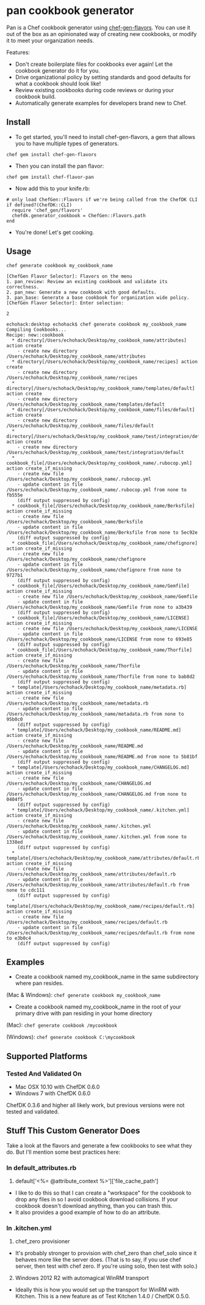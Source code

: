 # pan cookbook generator

Pan is a Chef cookbook generator using [chef-gen-flavors](https://rubygems.org/gems/chef-gen-flavors). You can use it out of the box as an opinionated way of creating new cookbooks, or modify it to meet your organization needs.

Features:
- Don't create boilerplate files for cookbooks ever again! Let the cookbook generator do it for you.
- Drive organizational policy by setting standards and good defaults for what a cookbook should look like!
- Review existing cookbooks during code reviews or during your cookbook build.
- Automatically generate examples for developers brand new to Chef.

## Install

- To get started, you'll need to install chef-gen-flavors, a gem that allows you to have multiple types of generators.

`chef gem install chef-gen-flavors`

- Then you can install the pan flavor:

`chef gem install chef-flavor-pan`

- Now add this to your knife.rb:

```
# only load ChefGen::Flavors if we're being called from the ChefDK CLI
if defined?(ChefDK::CLI)
  require 'chef_gen/flavors'
  chefdk.generator_cookbook = ChefGen::Flavors.path
end
```

- You're done! Let's get cooking.

## Usage

`chef generate cookbook my_cookbook_name`

```
[ChefGen Flavor Selector]: Flavors on the menu
1. pan_review: Review an existing cookbook and validate its correctness.
2. pan_new: Generate a new cookbook with good defaults.
3. pan_base: Generate a base cookbook for organization wide policy.
[ChefGen Flavor Selector]: Enter selection:
```

`2`

```
echohack:desktop echohack$ chef generate cookbook my_cookbook_name
Compiling Cookbooks...
Recipe: new::cookbook
  * directory[/Users/echohack/Desktop/my_cookbook_name/attributes] action create
    - create new directory /Users/echohack/Desktop/my_cookbook_name/attributes
  * directory[/Users/echohack/Desktop/my_cookbook_name/recipes] action create
    - create new directory /Users/echohack/Desktop/my_cookbook_name/recipes
  * directory[/Users/echohack/Desktop/my_cookbook_name/templates/default] action create
    - create new directory /Users/echohack/Desktop/my_cookbook_name/templates/default
  * directory[/Users/echohack/Desktop/my_cookbook_name/files/default] action create
    - create new directory /Users/echohack/Desktop/my_cookbook_name/files/default
  * directory[/Users/echohack/Desktop/my_cookbook_name/test/integration/default] action create
    - create new directory /Users/echohack/Desktop/my_cookbook_name/test/integration/default
  * cookbook_file[/Users/echohack/Desktop/my_cookbook_name/.rubocop.yml] action create_if_missing
    - create new file /Users/echohack/Desktop/my_cookbook_name/.rubocop.yml
    - update content in file /Users/echohack/Desktop/my_cookbook_name/.rubocop.yml from none to fb555e
    (diff output suppressed by config)
  * cookbook_file[/Users/echohack/Desktop/my_cookbook_name/Berksfile] action create_if_missing
    - create new file /Users/echohack/Desktop/my_cookbook_name/Berksfile
    - update content in file /Users/echohack/Desktop/my_cookbook_name/Berksfile from none to 5ec92e
    (diff output suppressed by config)
  * cookbook_file[/Users/echohack/Desktop/my_cookbook_name/chefignore] action create_if_missing
    - create new file /Users/echohack/Desktop/my_cookbook_name/chefignore
    - update content in file /Users/echohack/Desktop/my_cookbook_name/chefignore from none to 9727b1
    (diff output suppressed by config)
  * cookbook_file[/Users/echohack/Desktop/my_cookbook_name/Gemfile] action create_if_missing
    - create new file /Users/echohack/Desktop/my_cookbook_name/Gemfile
    - update content in file /Users/echohack/Desktop/my_cookbook_name/Gemfile from none to a3b439
    (diff output suppressed by config)
  * cookbook_file[/Users/echohack/Desktop/my_cookbook_name/LICENSE] action create_if_missing
    - create new file /Users/echohack/Desktop/my_cookbook_name/LICENSE
    - update content in file /Users/echohack/Desktop/my_cookbook_name/LICENSE from none to 693e85
    (diff output suppressed by config)
  * cookbook_file[/Users/echohack/Desktop/my_cookbook_name/Thorfile] action create_if_missing
    - create new file /Users/echohack/Desktop/my_cookbook_name/Thorfile
    - update content in file /Users/echohack/Desktop/my_cookbook_name/Thorfile from none to bab8d2
    (diff output suppressed by config)
  * template[/Users/echohack/Desktop/my_cookbook_name/metadata.rb] action create_if_missing
    - create new file /Users/echohack/Desktop/my_cookbook_name/metadata.rb
    - update content in file /Users/echohack/Desktop/my_cookbook_name/metadata.rb from none to 95b0c0
    (diff output suppressed by config)
  * template[/Users/echohack/Desktop/my_cookbook_name/README.md] action create_if_missing
    - create new file /Users/echohack/Desktop/my_cookbook_name/README.md
    - update content in file /Users/echohack/Desktop/my_cookbook_name/README.md from none to 5b81bf
    (diff output suppressed by config)
  * template[/Users/echohack/Desktop/my_cookbook_name/CHANGELOG.md] action create_if_missing
    - create new file /Users/echohack/Desktop/my_cookbook_name/CHANGELOG.md
    - update content in file /Users/echohack/Desktop/my_cookbook_name/CHANGELOG.md from none to 0404f5
    (diff output suppressed by config)
  * template[/Users/echohack/Desktop/my_cookbook_name/.kitchen.yml] action create_if_missing
    - create new file /Users/echohack/Desktop/my_cookbook_name/.kitchen.yml
    - update content in file /Users/echohack/Desktop/my_cookbook_name/.kitchen.yml from none to 1338ed
    (diff output suppressed by config)
  * template[/Users/echohack/Desktop/my_cookbook_name/attributes/default.rb] action create_if_missing
    - create new file /Users/echohack/Desktop/my_cookbook_name/attributes/default.rb
    - update content in file /Users/echohack/Desktop/my_cookbook_name/attributes/default.rb from none to cdc111
    (diff output suppressed by config)
  * template[/Users/echohack/Desktop/my_cookbook_name/recipes/default.rb] action create_if_missing
    - create new file /Users/echohack/Desktop/my_cookbook_name/recipes/default.rb
    - update content in file /Users/echohack/Desktop/my_cookbook_name/recipes/default.rb from none to e3b0c4
    (diff output suppressed by config)
```

## Examples

* Create a cookbook named my_cookbook_name in the same subdirectory where pan resides.

(Mac & Windows): `chef generate cookbook my_cookbook_name`

* Create a cookbook named my_cookbook_name in the root of your primary drive with pan residing in your home directory

(Mac): `chef generate cookbook /mycookbook`

(Windows): `chef generate cookbook C:\mycookbook`

## Supported Platforms

### Tested And Validated On
* Mac OSX 10.10 with ChefDK 0.6.0
* Windows 7 with ChefDK 0.6.0

ChefDK 0.3.6 and higher all likely work, but previous versions were not tested and validated.

## Stuff This Custom Generator Does

Take a look at the flavors and generate a few cookbooks to see what they do. But I'll mention some best practices here:

### In default_attributes.rb

1. default['<%= @attribute_context %>']['file_cache_path']

  * I like to do this so that I can create a "workspace" for the cookbook to drop any files in so I avoid cookbook download collisions. If your cookbook doesn't download anything, than you can trash this.
  * It also provides a good example of how to do an attribute.

### In .kitchen.yml

1. chef_zero provisioner

  * It's probably stronger to provision with chef_zero than chef_solo since it behaves more like the server does. (That is to say, if you use chef server, then test with chef zero. If you're using solo, then test with solo.)

2. Windows 2012 R2 with automagical WinRM transport
  * Ideally this is how you would set up the transport for WinRM with Kitchen. This is a new feature as of Test Kitchen 1.4.0 / ChefDK 0.5.0.
